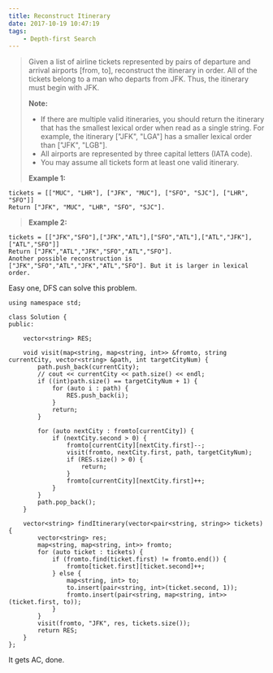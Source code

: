 ```yaml
---
title: Reconstruct Itinerary
date: 2017-10-19 10:47:19
tags:
    - Depth-first Search
---
```



> Given a list of airline tickets represented by pairs of departure and arrival airports [from, to], reconstruct the itinerary in order. All of the tickets belong to a man who departs from JFK. Thus, the itinerary must begin with JFK.
>
> **Note:**
>
> + If there are multiple valid itineraries, you should return the itinerary that has the smallest lexical order when read as a single string. For example, the itinerary ["JFK", "LGA"] has a smaller lexical order than ["JFK", "LGB"].
> + All airports are represented by three capital letters (IATA code).
> + You may assume all tickets form at least one valid itinerary.
>
> **Example 1:**
```
tickets = [["MUC", "LHR"], ["JFK", "MUC"], ["SFO", "SJC"], ["LHR", "SFO"]]
Return ["JFK", "MUC", "LHR", "SFO", "SJC"].
```
> **Example 2:**
```
tickets = [["JFK","SFO"],["JFK","ATL"],["SFO","ATL"],["ATL","JFK"],["ATL","SFO"]]
Return ["JFK","ATL","JFK","SFO","ATL","SFO"].
Another possible reconstruction is ["JFK","SFO","ATL","JFK","ATL","SFO"]. But it is larger in lexical order.
```

<!--more-->

Easy one, DFS can solve this problem.

```
using namespace std;

class Solution {
public:

    vector<string> RES;

    void visit(map<string, map<string, int>> &fromto, string currentCity, vector<string> &path, int targetCityNum) {
        path.push_back(currentCity);
        // cout << currentCity << path.size() << endl;
        if ((int)path.size() == targetCityNum + 1) {
            for (auto i : path) {
                RES.push_back(i);
            }
            return;
        }

        for (auto nextCity : fromto[currentCity]) {
            if (nextCity.second > 0) {
                fromto[currentCity][nextCity.first]--;
                visit(fromto, nextCity.first, path, targetCityNum);
                if (RES.size() > 0) {
                    return;
                }
                fromto[currentCity][nextCity.first]++;
            }
        }
        path.pop_back();
    }

    vector<string> findItinerary(vector<pair<string, string>> tickets) {
        vector<string> res;
        map<string, map<string, int>> fromto;
        for (auto ticket : tickets) {
            if (fromto.find(ticket.first) != fromto.end()) {
                fromto[ticket.first][ticket.second]++;
            } else {
                map<string, int> to;
                to.insert(pair<string, int>(ticket.second, 1));
                fromto.insert(pair<string, map<string, int>>(ticket.first, to));
            }
        }
        visit(fromto, "JFK", res, tickets.size());
        return RES;
    }
};
```

It gets AC, done.
